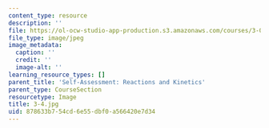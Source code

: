 ```yaml
---
content_type: resource
description: ''
file: https://ol-ocw-studio-app-production.s3.amazonaws.com/courses/3-091sc-introduction-to-solid-state-chemistry-fall-2010/878633b754cd6e55dbf0a566420e7d34_3-4.jpg
file_type: image/jpeg
image_metadata:
  caption: ''
  credit: ''
  image-alt: ''
learning_resource_types: []
parent_title: 'Self-Assessment: Reactions and Kinetics'
parent_type: CourseSection
resourcetype: Image
title: 3-4.jpg
uid: 878633b7-54cd-6e55-dbf0-a566420e7d34
---
```

